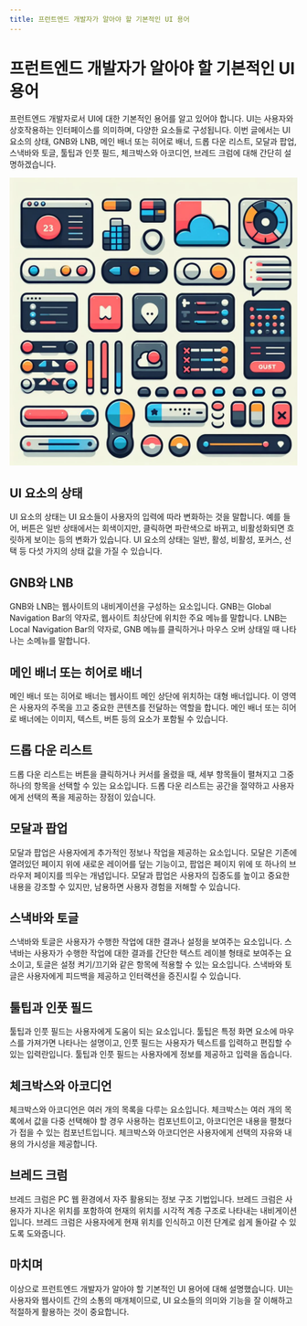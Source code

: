 ```yaml
---
title: 프런트엔드 개발자가 알아야 할 기본적인 UI 용어
---
```


# 프런트엔드 개발자가 알아야 할 기본적인 UI 용어
프런트엔드 개발자로서 UI에 대한 기본적인 용어를 알고 있어야 합니다. UI는 사용자와 상호작용하는 인터페이스를 의미하며, 다양한 요소들로 구성됩니다. 이번 글에서는 UI 요소의 상태, GNB와 LNB, 메인 배너 또는 히어로 배너, 드롭 다운 리스트, 모달과 팝업, 스낵바와 토글, 툴팁과 인풋 필드, 체크박스와 아코디언, 브레드 크럼에 대해 간단히 설명하겠습니다.

![front_end_ui](./img/front_end_ui.jpg)


## UI 요소의 상태
UI 요소의 상태는 UI 요소들이 사용자의 입력에 따라 변화하는 것을 말합니다. 예를 들어, 버튼은 일반 상태에서는 회색이지만, 클릭하면 파란색으로 바뀌고, 비활성화되면 흐릿하게 보이는 등의 변화가 있습니다. UI 요소의 상태는 일반, 활성, 비활성, 포커스, 선택 등 다섯 가지의 상태 값을 가질 수 있습니다.

## GNB와 LNB
GNB와 LNB는 웹사이트의 내비게이션을 구성하는 요소입니다. GNB는 Global Navigation Bar의 약자로, 웹사이트 최상단에 위치한 주요 메뉴를 말합니다. LNB는 Local Navigation Bar의 약자로, GNB 메뉴를 클릭하거나 마우스 오버 상태일 때 나타나는 소메뉴를 말합니다.

## 메인 배너 또는 히어로 배너
메인 배너 또는 히어로 배너는 웹사이트 메인 상단에 위치하는 대형 배너입니다. 이 영역은 사용자의 주목을 끄고 중요한 콘텐츠를 전달하는 역할을 합니다. 메인 배너 또는 히어로 배너에는 이미지, 텍스트, 버튼 등의 요소가 포함될 수 있습니다.

## 드롭 다운 리스트
드롭 다운 리스트는 버튼을 클릭하거나 커서를 올렸을 때, 세부 항목들이 펼쳐지고 그중 하나의 항목을 선택할 수 있는 요소입니다. 드롭 다운 리스트는 공간을 절약하고 사용자에게 선택의 폭을 제공하는 장점이 있습니다.

## 모달과 팝업
모달과 팝업은 사용자에게 추가적인 정보나 작업을 제공하는 요소입니다. 모달은 기존에 열려있던 페이지 위에 새로운 레이어를 덮는 기능이고, 팝업은 페이지 위에 또 하나의 브라우저 페이지를 띄우는 개념입니다. 모달과 팝업은 사용자의 집중도를 높이고 중요한 내용을 강조할 수 있지만, 남용하면 사용자 경험을 저해할 수 있습니다.

## 스낵바와 토글
스낵바와 토글은 사용자가 수행한 작업에 대한 결과나 설정을 보여주는 요소입니다. 스낵바는 사용자가 수행한 작업에 대한 결과를 간단한 텍스트 레이블 형태로 보여주는 요소이고, 토글은 설정 켜기/끄기와 같은 항목에 적용할 수 있는 요소입니다. 스낵바와 토글은 사용자에게 피드백을 제공하고 인터랙션을 증진시킬 수 있습니다.

## 툴팁과 인풋 필드
툴팁과 인풋 필드는 사용자에게 도움이 되는 요소입니다. 툴팁은 특정 화면 요소에 마우스를 가져가면 나타나는 설명이고, 인풋 필드는 사용자가 텍스트를 입력하고 편집할 수 있는 입력란입니다. 툴팁과 인풋 필드는 사용자에게 정보를 제공하고 입력을 돕습니다.

## 체크박스와 아코디언
체크박스와 아코디언은 여러 개의 목록을 다루는 요소입니다. 체크박스는 여러 개의 목록에서 값을 다중 선택해야 할 경우 사용하는 컴포넌트이고, 아코디언은 내용을 펼쳤다가 접을 수 있는 컴포넌트입니다. 체크박스와 아코디언은 사용자에게 선택의 자유와 내용의 가시성을 제공합니다.

## 브레드 크럼
브레드 크럼은 PC 웹 환경에서 자주 활용되는 정보 구조 기법입니다. 브레드 크럼은 사용자가 지나온 위치를 포함하여 현재의 위치를 시각적 계층 구조로 나타내는 내비게이션입니다. 브레드 크럼은 사용자에게 현재 위치를 인식하고 이전 단계로 쉽게 돌아갈 수 있도록 도와줍니다.

## 마치며

이상으로 프런트엔드 개발자가 알아야 할 기본적인 UI 용어에 대해 설명했습니다. UI는 사용자와 웹사이트 간의 소통의 매개체이므로, UI 요소들의 의미와 기능을 잘 이해하고 적절하게 활용하는 것이 중요합니다.
